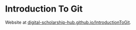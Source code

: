 # Introduction To Git
Website at [digital-scholarship-hub.github.io/IntroductionToGit](https://digital-scholarship-hub.github.io/IntroductionToGit/).
